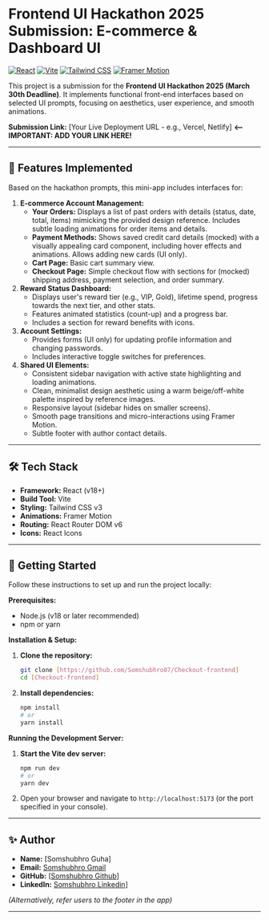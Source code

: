 # Frontend UI Hackathon 2025 Submission: E-commerce & Dashboard UI

[![React](https://img.shields.io/badge/React-18+-blue?logo=react&logoColor=white)](https://reactjs.org/) [![Vite](https://img.shields.io/badge/Vite-%5E5.0.0-blueviolet?logo=vite&logoColor=white)](https://vitejs.dev/) [![Tailwind CSS](https://img.shields.io/badge/Tailwind_CSS-3+-cyan?logo=tailwind-css&logoColor=white)](https://tailwindcss.com/) [![Framer Motion](https://img.shields.io/badge/Framer_Motion-+-purple?logo=framer&logoColor=white)](https://www.framer.com/motion/)

This project is a submission for the **Frontend UI Hackathon 2025 (March 30th Deadline)**. It implements functional front-end interfaces based on selected UI prompts, focusing on aesthetics, user experience, and smooth animations.

**Submission Link:** [Your Live Deployment URL - e.g., Vercel, Netlify] **<-- IMPORTANT: ADD YOUR LINK HERE!**

---

## 🌟 Features Implemented

Based on the hackathon prompts, this mini-app includes interfaces for:

1.  **E-commerce Account Management:**
    * **Your Orders:** Displays a list of past orders with details (status, date, total, items) mimicking the provided design reference. Includes subtle loading animations for order items and details.
    * **Payment Methods:** Shows saved credit card details (mocked) with a visually appealing card component, including hover effects and animations. Allows adding new cards (UI only).
    * **Cart Page:** Basic cart summary view.
    * **Checkout Page:** Simple checkout flow with sections for (mocked) shipping address, payment selection, and order summary.
2.  **Reward Status Dashboard:**
    * Displays user's reward tier (e.g., VIP, Gold), lifetime spend, progress towards the next tier, and other stats.
    * Features animated statistics (count-up) and a progress bar.
    * Includes a section for reward benefits with icons.
3.  **Account Settings:**
    * Provides forms (UI only) for updating profile information and changing passwords.
    * Includes interactive toggle switches for preferences.
4.  **Shared UI Elements:**
    * Consistent sidebar navigation with active state highlighting and loading animations.
    * Clean, minimalist design aesthetic using a warm beige/off-white palette inspired by reference images.
    * Responsive layout (sidebar hides on smaller screens).
    * Smooth page transitions and micro-interactions using Framer Motion.
    * Subtle footer with author contact details.

---


## 🛠️ Tech Stack

* **Framework:** React (v18+)
* **Build Tool:** Vite
* **Styling:** Tailwind CSS v3
* **Animations:** Framer Motion
* **Routing:** React Router DOM v6
* **Icons:** React Icons

---

## 🚀 Getting Started

Follow these instructions to set up and run the project locally:

**Prerequisites:**

* Node.js (v18 or later recommended)
* npm or yarn

**Installation & Setup:**

1.  **Clone the repository:**
    ```bash
    git clone [https://github.com/Somshubhro07/Checkout-frontend]
    cd [Checkout-frontend]
    ```
2.  **Install dependencies:**
    ```bash
    npm install
    # or
    yarn install
    ```

**Running the Development Server:**

1.  **Start the Vite dev server:**
    ```bash
    npm run dev
    # or
    yarn dev
    ```
2.  Open your browser and navigate to `http://localhost:5173` (or the port specified in your console).

---

## ✨ Author

* **Name:** [Somshubhro Guha]
* **Email:** [Somshubhro Gmail](guha.somshubhro07@gmail.com)
* **GitHub:** [[Somshubhro Github](https://github.com/Somshubhro07/)]
* **LinkedIn:** [Somshubhro Linkedin](https://www.linkedin.com/in/somshubhro-guha-46b892272/)]

*(Alternatively, refer users to the footer in the app)*

---